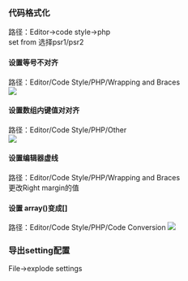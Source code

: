 ### 代码格式化
路径：Editor->code style->php  
set from 选择psr1/psr2  
#### 设置等号不对齐
路径：Editor/Code Style/PHP/Wrapping and Braces  
![](https://img-blog.csdn.net/20180622143621521?watermark/2/text/aHR0cHM6Ly9ibG9nLmNzZG4ubmV0L3dlaXhpbl8zOTgyMDkyNA==/font/5a6L5L2T/fontsize/400/fill/I0JBQkFCMA==/dissolve/70)
#### 设置数组内键值对对齐
路径：Editor/Code Style/PHP/Other  
![](https://img-blog.csdn.net/20180622143925549?watermark/2/text/aHR0cHM6Ly9ibG9nLmNzZG4ubmV0L3dlaXhpbl8zOTgyMDkyNA==/font/5a6L5L2T/fontsize/400/fill/I0JBQkFCMA==/dissolve/70)
#### 设置编辑器虚线
路径：Editor/Code Style/PHP/Wrapping and Braces  
更改Right margin的值  
#### 设置 array()变成[]
路径：Editor/Code Style/PHP/Code Conversion 
![](https://img-blog.csdn.net/20180315160141219?watermark/2/text/Ly9ibG9nLmNzZG4ubmV0L3NpbGtfamF2YQ==/font/5a6L5L2T/fontsize/400/fill/I0JBQkFCMA==/dissolve/70)

### 导出setting配置
File->explode settings	